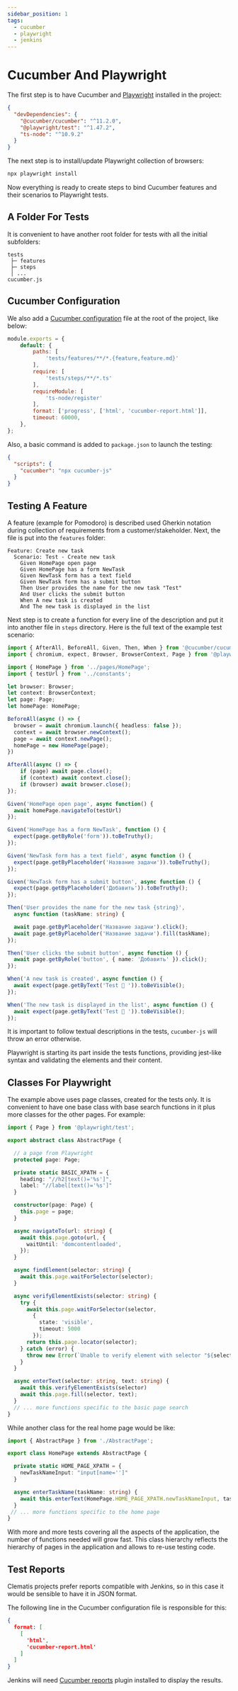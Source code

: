 ```yaml
---
sidebar_position: 1
tags:
  - cucumber
  - playwright
  - jenkins
---
```


# Cucumber And Playwright

The first step is to have Cucumber and [Playwright](https://playwright.dev/) installed in the project:

````json title="package.json"
{
  "devDependencies": {
    "@cucumber/cucumber": "^11.2.0",
    "@playwright/test": "^1.47.2",
    "ts-node": "^10.9.2"
  }
}
````

The next step is to install/update Playwright collection of browsers:

````bash
npx playwright install
````
Now everything is ready to create steps to bind Cucumber features and their scenarios to Playwright tests.

## A Folder For Tests

It is convenient to have another root folder for tests with all the initial subfolders:

````
tests
 ├─ features
 ├─ steps
 │ ...
cucumber.js
````

## Cucumber Configuration

We also add a [Cucumber configuration](https://github.com/cucumber/cucumber-js/blob/HEAD/docs/configuration.md#finding-your-features)
file at the root of the project, like below:

````javascript title="cucumber.js"
module.exports = {
    default: {
        paths: [
            'tests/features/**/*.{feature,feature.md}'
        ],
        require: [
            'tests/steps/**/*.ts'
        ],
        requireModule: [
            'ts-node/register'
        ],
        format: ['progress', ['html', 'cucumber-report.html']],
        timeout: 60000,
    },
};
````
Also, a basic command is added to `package.json` to launch the testing:

````json title="package.json"
{
  "scripts": {    
    "cucumber": "npx cucumber-js"
  }
}
````

## Testing A Feature

A feature (example for Pomodoro) is described used Gherkin notation during collection of requirements from 
a customer/stakeholder. Next, the file is put into the `features` folder:

````gherkin title="tests/features/create-new-task.feature"
Feature: Create new task
  Scenario: Test - Create new task
    Given HomePage open page
    Given HomePage has a form NewTask
    Given NewTask form has a text field
    Given NewTask form has a submit button
    Then User provides the name for the new task "Test"
    And User clicks the submit button
    When A new task is created
    And The new task is displayed in the list
````

Next step is to create a function for every line of the description and put it into 
another file in `steps` directory. Here is the full text of the example test 
scenario:

````typescript title="tests/steps/create-new-task-steps.ts"
import { AfterAll, BeforeAll, Given, Then, When } from '@cucumber/cucumber';
import { chromium, expect, Browser, BrowserContext, Page } from '@playwright/test';

import { HomePage } from '../pages/HomePage';
import { testUrl } from '../constants';

let browser: Browser;
let context: BrowserContext;
let page: Page;
let homePage: HomePage;

BeforeAll(async () => {
  browser = await chromium.launch({ headless: false });
  context = await browser.newContext();
  page = await context.newPage();
  homePage = new HomePage(page);
})

AfterAll(async () => {
    if (page) await page.close();
    if (context) await context.close();
    if (browser) await browser.close();
});

Given('HomePage open page', async function() {
  await homePage.navigateTo(testUrl)
});

Given('HomePage has a form NewTask', function () {
  expect(page.getByRole('form')).toBeTruthy();
});

Given('NewTask form has a text field', async function () {
  expect(page.getByPlaceholder('Название задачи')).toBeTruthy();
});

Given('NewTask form has a submit button', async function () {
  expect(page.getByPlaceholder('Добавить')).toBeTruthy();
});

Then('User provides the name for the new task {string}',
  async function (taskName: string) {

  await page.getByPlaceholder('Название задачи').click();
  await page.getByPlaceholder('Название задачи').fill(taskName);
});

Then('User clicks the submit button', async function () {
  await page.getByRole('button', { name: 'Добавить' }).click();
});

When('A new task is created', async function () {
  await expect(page.getByText('Test 🍅 ')).toBeVisible();
});

When('The new task is displayed in the list', async function () {
  await expect(page.getByText('Test 🍅 ')).toBeVisible();
});

````
It is important to follow textual descriptions in the tests, `cucumber-js` will
throw an error otherwise.

Playwright is starting its part inside the tests functions, providing jest-like 
syntax and validating the elements and their content.

## Classes For Playwright

The example above uses page classes, created for the tests only. It is convenient 
to have one base class with base search functions in it plus more classes for 
the other pages. For example:

````typescript title="tests/pages/AbstractPage.ts"
import { Page } from '@playwright/test';

export abstract class AbstractPage {

  // a page from Playwright
  protected page: Page;

  private static BASIC_XPATH = {
    heading: "//h2[text()='%s']",
    label: "//label[text()='%s']"
  }

  constructor(page: Page) {
    this.page = page;
  }

  async navigateTo(url: string) {
    await this.page.goto(url, {
      waitUntil: 'domcontentloaded',
    });
  }

  async findElement(selector: string) {
    await this.page.waitForSelector(selector);
  }

  async verifyElementExists(selector: string) {
    try {
      await this.page.waitForSelector(selector,
        {
          state: 'visible',
          timeout: 5000
        });
      return this.page.locator(selector);
    } catch (error) {
      throw new Error(`Unable to verify element with selector "${selector}", not found: ${error}`);
    }
  }

  async enterText(selector: string, text: string) {
    await this.verifyElementExists(selector)
    await this.page.fill(selector, text);
  }
  // ... more functions specific to the basic page search 
}
````
While another class for the real home page would be like:

````typescript title="tests/pages/HomePage.ts"
import { AbstractPage } from './AbstractPage';

export class HomePage extends AbstractPage {

  private static HOME_PAGE_XPATH = {
    newTaskNameInput: "input[name='']"
  }

  async enterTaskName(taskName: string) {
    await this.enterText(HomePage.HOME_PAGE_XPATH.newTaskNameInput, taskName);
  }
 // ... more functions specific to the home page
}
````
With more and more tests covering all the aspects of the application, the number
of functions needed will grow fast. This class hierarchy reflects the hierarchy of 
pages in the application and allows to re-use testing code.

## Test Reports

Clematis projects prefer reports compatible with Jenkins, so in
this case it would be sensible to have it in JSON format.

The following line in the Cucumber configuration file is responsible 
for this:

````json lines
{
  format: [    
    [
      'html',
      'cucumber-report.html'
    ]
  ]
}
````
Jenkins will need [Cucumber reports](https://plugins.jenkins.io/cucumber-reports/)
plugin installed to display the results.